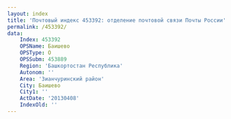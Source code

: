 ```yaml
---
layout: index
title: 'Почтовый индекс 453392: отделение почтовой связи Почты России'
permalink: /453392/
data:
    Index: 453392
    OPSName: Баишево
    OPSType: О
    OPSSubm: 453889
    Region: 'Башкортостан Республика'
    Autonom: ''
    Area: 'Зианчуринский район'
    City: Баишево
    City1: ''
    ActDate: '20130408'
    IndexOld: ''
---
```

